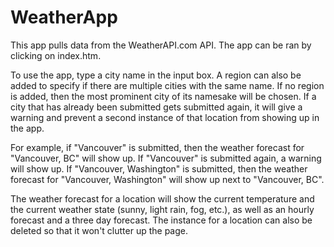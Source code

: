 # WeatherApp
This app pulls data from the WeatherAPI.com API. The app can be ran by clicking on index.htm.

To use the app, type a city name in the input box. A region can also be added to specify if there are multiple cities with the same name. If no region is added, then the most prominent city of its namesake will be chosen. If a city that has already been submitted gets submitted again, it will give a warning and prevent a second instance of that location from showing up in the app.

For example, if "Vancouver" is submitted, then the weather forecast for "Vancouver, BC" will show up. If "Vancouver" is submitted again, a warning will show up. If "Vancouver, Washington" is submitted, then the weather forecast for "Vancouver, Washington" will show up next to "Vancouver, BC".

The weather forecast for a location will show the current temperature and the current weather state (sunny, light rain, fog, etc.), as well as an hourly forecast and a three day forecast. The instance for a location can also be deleted so that it won't clutter up the page.

